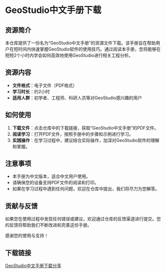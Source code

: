 # GeoStudio中文手册下载

## 资源简介

本仓库提供了一份名为“GeoStudio中文手册”的资源文件下载。该手册旨在帮助用户在短时间内快速掌握GeoStudio软件的使用技巧。通过阅读本手册，您将能够在短短2个小时内学会如何高效地使用GeoStudio进行相关工程分析。

## 资源内容

- **文件格式**：电子文件（PDF格式）
- **学习时长**：约2小时
- **适用人群**：初学者、工程师、科研人员等对GeoStudio感兴趣的用户

## 如何使用

1. **下载文件**：点击仓库中的下载链接，获取“GeoStudio中文手册”的PDF文件。
2. **阅读学习**：打开PDF文件，按照手册中的步骤和示例进行学习。
3. **实践操作**：在学习过程中，建议结合实际操作，加深对GeoStudio软件的理解和掌握。

## 注意事项

- 本手册为中文版本，适合中文用户使用。
- 请确保您的设备支持PDF文件的阅读和打印。
- 如果在学习过程中遇到任何问题，欢迎在仓库中提出，我们将尽力为您解答。

## 贡献与反馈

如果您在使用过程中发现任何错误或建议，欢迎通过仓库的反馈渠道进行提交。您的反馈将帮助我们不断改进和完善这份手册。

感谢您的使用与支持！

## 下载链接

[GeoStudio中文手册下载分享](https://pan.quark.cn/s/c3a3655db66a)